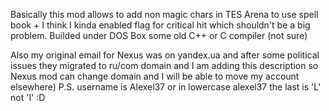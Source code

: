 Basically this mod allows to add non magic chars in TES Arena to use spell book + I think I kinda enabled flag for critical hit which shouldn't be a big problem.
Builded under DOS Box some old C++ or C compiler (not sure)


Also my original email for Nexus was on yandex.ua and after some political issues they migrated to ru/com domain and I am adding this description so Nexus mod can change domain and I will be able to move my account elsewhere)
P.S. username is Alexel37 or in lowercase alexel37 the last is 'L' not 'I' :D

